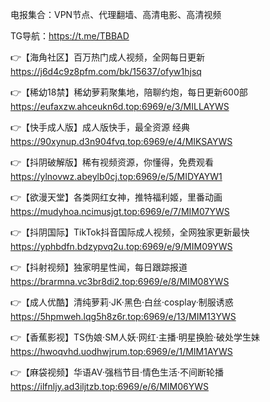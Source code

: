 电报集合：VPN节点、代理翻墙、高清电影、高清视频

TG导航：https://t.me/TBBAD

👉【海角社区】百万热门成人视频，全网每日更新
  https://j6d4c9z8pfm.com/bk/15637/ofyw1hjsq

👉【稀幼18禁】稀幼萝莉聚集地，陪聊约炮，每日更新600部
  https://eufaxzw.ahceukn6d.top:6969/e/3/MILLAYWS

👉【快手成人版】成人版快手，最全资源 经典
  https://90xynup.d3n904fvq.top:6969/e/4/MIKSAYWS

👉【抖阴破解版】稀有视频资源，你懂得，免费观看 
  https://ylnovwz.abeylb0cj.top:6969/e/5/MIDYAYW1

👉【欲漫天堂】各类网红女神，推特福利姬，里番动画
  https://mudyhoa.ncimusjgt.top:6969/e/7/MIM07YWS

👉【抖阴国际】TikTok抖音国际成人视频，全网独家更新最快
  https://yphbdfn.bdzypvq2u.top:6969/e/9/MIM09YWS

👉【抖射视频】独家明星性闻，每日跟踪报道
  https://brarmna.vc3br8di2.top:6969/e/8/MIM08YWS

👉【成人优酷】清纯萝莉·JK·黑色·白丝·cosplay·制服诱惑
  https://5hpmweh.lqg5h8z6r.top:6969/e/13/MIM13YWS

👉【香蕉影视】TS伪娘·SM人妖·网红·主播·明星换脸·破处学生妹
  https://hwoqvhd.uodhwjrum.top:6969/e/1/MIM1AYWS

👉【麻袋视频】华语AV·强档节目·情色生活·不间断轮播
  https://ilfnljy.ad3iljtzb.top:6969/e/6/MIM06YWS
